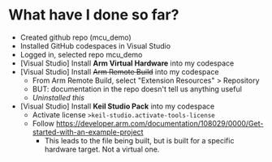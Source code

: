 # What have I done so far?
* Created github repo (mcu_demo)
* Installed GitHub codespaces in Visual Studio
* Logged in, selected repo mcu_demo
* [Visual Studio] Install **Arm Virtual Hardware** into my codespace
* [Visual Studio] Install ~~Arm Remote Build~~ into my codespace
  * From Arm Remote Build, select "Extension Resources" &gt; Repository
  * BUT: documentation in the repo doesn't tell us anything useful
  * *Uninstalled this*
* [Visual Studio] Install **Keil Studio Pack** into my codespace
  * Activate license `>keil-studio.activate-tools-license`
  * Follow https://developer.arm.com/documentation/108029/0000/Get-started-with-an-example-project
    * This leads to the file being built, but is built for a specific hardware target. Not a virtual one.
